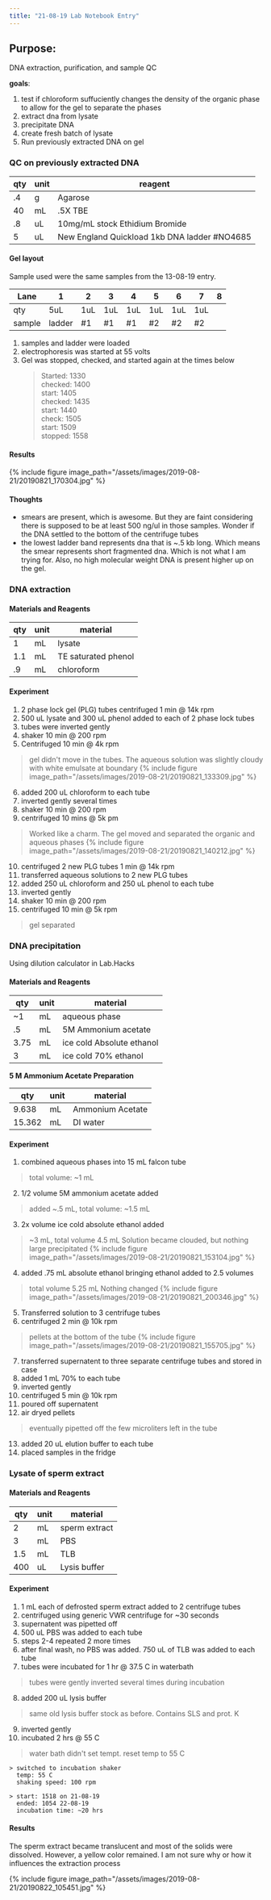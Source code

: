 ```yaml
---
title: "21-08-19 Lab Notebook Entry"
---
```

## Purpose: 
DNA extraction, purification, and sample QC

__goals__: 
1. test if chloroform suffuciently changes the density of the organic phase to allow for the gel to separate the phases
2. extract dna from lysate
3. precipitate DNA 
4. create fresh batch of lysate
5. Run previously extracted DNA on gel

### QC on previously extracted DNA

|qty|unit|reagent|
|---|---|---|
|.4|g|Agarose|
|40|mL|.5X TBE|
|.8|uL|10mg/mL stock Ethidium Bromide|
|5|uL|New England Quickload 1kb DNA ladder #NO4685|

#### Gel layout  

Sample used were the same samples from the 13-08-19 entry. 

|Lane|1|2|3|4|5|6|7|8|
|-|-|-|-|-|-|-|-|-|
|qty|5uL|1uL|1uL|1uL|1uL|1uL|1uL|
|sample|ladder|#1|#1|#1|#2|#2|#2|

1. samples and ladder were loaded
2. electrophoresis was started at 55 volts
3. Gel was stopped, checked, and started again at the times below   
    >Started: 1330  
    checked: 1400  
    start: 1405  
    checked: 1435  
    start: 1440  
    check:  1505  
    start: 1509  
    stopped: 1558  

#### Results

{% include figure image_path="/assets/images/2019-08-21/20190821_170304.jpg"  %}

#### Thoughts
* smears are present, which is awesome. But they are faint considering there is supposed to be at least 500 ng/ul in those samples. Wonder if the DNA settled to the bottom of the centrifuge tubes
* the lowest ladder band represents dna that is ~.5 kb long. Which means the smear represents short fragmented dna. Which is not what I am trying for. Also, no high molecular weight DNA is present higher up on the gel. 


### DNA extraction

#### Materials and Reagents

|qty|unit|material|
|---|---|---|
|1|mL|lysate|
|1.1|mL|TE saturated phenol|
|.9|mL|chloroform|

#### Experiment 

1. 2 phase lock gel (PLG) tubes centrifuged 1 min @ 14k rpm
2. 500 uL lysate and 300 uL phenol added to each of 2 phase lock tubes
3. tubes were inverted gently
4. shaker 10 min @ 200 rpm
5. Centrifuged 10 min @ 4k rpm
> gel didn't move in the tubes. The aqueous solution was slightly cloudy with white emulsate at boundary
{% include figure image_path="/assets/images/2019-08-21/20190821_133309.jpg"  %}
6. added 200 uL chloroform to each tube
7. inverted gently several times
8. shaker 10 min @ 200 rpm
9. centrifuged 10 mins @ 5k pm
> Worked like a charm. The gel moved and separated the organic and aqueous phases
{% include figure image_path="/assets/images/2019-08-21/20190821_140212.jpg"  %}
10. centrifuged 2 new PLG tubes 1 min @ 14k rpm
11. transferred aqueous solutions to 2 new PLG tubes
12. added 250 uL chloroform and 250 uL phenol to each tube
13. inverted gently
14. shaker 10 min @ 200 rpm
15. centrifuged 10 min @ 5k rpm
> gel separated 

### DNA precipitation

Using dilution calculator in Lab.Hacks

#### Materials and Reagents

|qty|unit|material|
|---|---|---|
|~1|mL|aqueous phase|
|.5|mL|5M Ammonium acetate|
|3.75|mL|ice cold Absolute ethanol|
|3|mL|ice cold 70% ethanol|

__5 M Ammonium Acetate Preparation__         
 
|qty|unit|material|
|--|--|--|
|9.638|mL|Ammonium Acetate|
|15.362|mL|DI water|

#### Experiment

1. combined aqueous phases into 15 mL falcon tube
> total volume: ~1 mL
2. 1/2 volume 5M ammonium acetate added
> added ~.5 mL, total volume: ~1.5 mL
3. 2x volume ice cold absolute ethanol added
> ~3 mL, total volume 4.5 mL
> Solution became clouded, but nothing large precipitated
{% include figure image_path="/assets/images/2019-08-21/20190821_153104.jpg"  %}  
4. added .75 mL absolute ethanol bringing ethanol added to 2.5 volumes 
> total volume 5.25 mL
> Nothing changed
{% include figure image_path="/assets/images/2019-08-21/20190821_200346.jpg"  %}  
5. Transferred solution to 3 centrifuge tubes
6. centrifuged 2 min @ 10k rpm
> pellets at the bottom of the tube
{% include figure image_path="/assets/images/2019-08-21/20190821_155705.jpg"  %}  
7. transferred supernatent to three separate centrifuge tubes and stored in case
8. added 1 mL 70% to each tube
9. inverted gently
10. centrifuged 5 min @ 10k rpm
11. poured off supernatent
12. air dryed pellets
> eventually pipetted off the few microliters left in the tube
13. added 20 uL elution buffer to each tube
14. placed samples in the fridge

### Lysate of sperm extract 

#### Materials and Reagents

|qty|unit|material|
|---|---|---|
|2|mL|sperm extract|
|3|mL|PBS|
|1.5|mL|TLB|
|400|uL|Lysis buffer|

#### Experiment

1. 1 mL each of defrosted sperm extract added to 2 centrifuge tubes
2. centrifuged using generic VWR centrifuge for ~30 seconds
3. supernatent was pipetted off
4. 500 uL PBS was added to each tube
5. steps 2-4 repeated 2 more times
6. after final wash, no PBS was added. 750 uL of TLB was added to each tube
7. tubes were incubated for 1 hr @ 37.5 C in waterbath
> tubes were gently inverted several times during incubation
8. added 200 uL lysis buffer
> same old lysis buffer stock as before. Contains SLS and prot. K 
9. inverted gently
10. incubated 2 hrs @ 55 C 
  > water bath didn't set tempt. reset temp to 55 C  

    > switched to incubation shaker  
      temp: 55 C  
      shaking speed: 100 rpm  

    > start: 1518 on 21-08-19   
      ended: 1054 22-08-19  
      incubation time: ~20 hrs  

#### Results

The sperm extract became translucent and most of the solids were dissolved. However, a yellow color remained. I am not sure why or how it influences the extraction process

{% include figure image_path="/assets/images/2019-08-21/20190822_105451.jpg"  %}  

 

